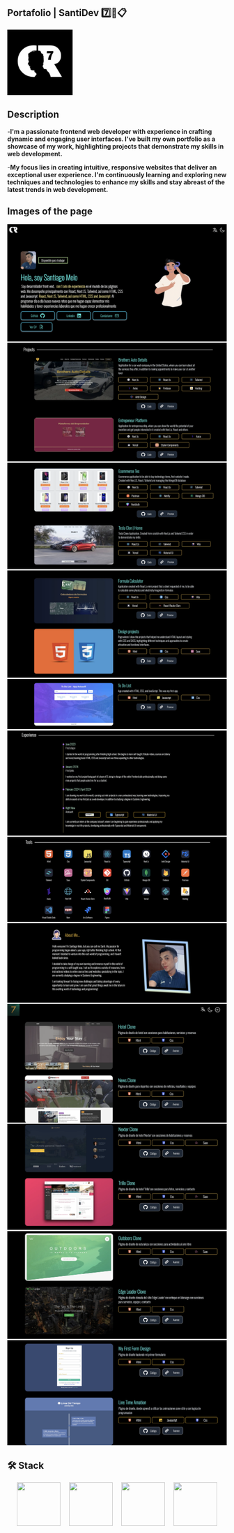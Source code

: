 ## Portafolio | SantiDev 7️⃣💼📋

<a href="https://portafolio-dev-santi.vercel.app/" target="_blank">
  <img width="150px" src="./public/favicon/android-chrome-192x192.png" alt="Logo"  />
</a>

## Description

<div aling="center">

-**I'm a passionate frontend web developer with experience in crafting dynamic and engaging user interfaces.
I've built my own portfolio as a showcase of my work, highlighting projects that demonstrate my skills in web development.**

-**My focus lies in creating intuitive, responsive websites that deliver an exceptional user experience.
I'm continuously learning and exploring new techniques and technologies to enhance my skills and stay abreast
of the latest trends in web development.**

</div>

## Images of the page

<div>
    <img src="/public/readme/photo-1.webp"/>
    <img src="/public/readme/photo-2.webp"/>
    <img src="/public/readme/photo-3.webp"/>
    <img src="/public/readme/photo-4.webp"/>
    <img src="/public/readme/photo-5.webp"/>
    <img src="/public/readme/photo-6.webp"/>
    <img src="/public/readme/photo-7.webp"/>
    <img src="/public/readme/photo-8.webp"/>
    <img src="/public/readme/photo-9.webp"/>
    <img src="/public/readme/photo-10.webp"/>
    <img src="/public/readme/photo-11.webp"/>
    <img src="/public/readme/photo-12.webp"/>
</div>

## 🛠️ Stack

<div style="display:flex; gap: 20px; justify-content: center" align="center">
  <img width="100px" height="100px" src="https://skillicons.dev/icons?i=react"/>
  <img width="100px" height="100px" src="https://skillicons.dev/icons?i=next"/>
  <img width="100px" height="100px" src="https://skillicons.dev/icons?i=tailwind"/>
  <img width="100px" height="100px" src="https://skillicons.dev/icons?i=vercel"/>
</div>
